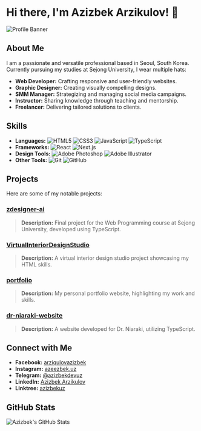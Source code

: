 # Hi there, I'm Azizbek Arzikulov! 👋

![Profile Banner](https://avatars.githubusercontent.com/u/147023992?s=400&u=077de16c09d4d2501bfb5d36341452aa492a12c0&v=4)

## About Me

I am a passionate and versatile professional based in Seoul, South Korea. Currently pursuing my studies at Sejong University, I wear multiple hats:

- **Web Developer:** Crafting responsive and user-friendly websites.
- **Graphic Designer:** Creating visually compelling designs.
- **SMM Manager:** Strategizing and managing social media campaigns.
- **Instructor:** Sharing knowledge through teaching and mentorship.
- **Freelancer:** Delivering tailored solutions to clients.

## Skills

- **Languages:** ![HTML5](https://img.shields.io/badge/-HTML5-E34F26?style=flat&logo=html5&logoColor=white) ![CSS3](https://img.shields.io/badge/-CSS3-1572B6?style=flat&logo=css3&logoColor=white) ![JavaScript](https://img.shields.io/badge/-JavaScript-F7DF1E?style=flat&logo=javascript&logoColor=black) ![TypeScript](https://img.shields.io/badge/-TypeScript-007ACC?style=flat&logo=typescript&logoColor=white)
- **Frameworks:** ![React](https://img.shields.io/badge/-React-61DAFB?style=flat&logo=react&logoColor=black) ![Next.js](https://img.shields.io/badge/-Next.js-000000?style=flat&logo=nextdotjs&logoColor=white)
- **Design Tools:** ![Adobe Photoshop](https://img.shields.io/badge/-Adobe%20Photoshop-31A8FF?style=flat&logo=adobe%20photoshop&logoColor=white) ![Adobe Illustrator](https://img.shields.io/badge/-Adobe%20Illustrator-FF9A00?style=flat&logo=adobe%20illustrator&logoColor=white)
- **Other Tools:** ![Git](https://img.shields.io/badge/-Git-F05032?style=flat&logo=git&logoColor=white) ![GitHub](https://img.shields.io/badge/-GitHub-181717?style=flat&logo=github&logoColor=white)

## Projects

Here are some of my notable projects:

### [zdesigner-ai](https://github.com/azizbekdevuz/zdesigner-ai)

> **Description:** Final project for the Web Programming course at Sejong University, developed using TypeScript.

### [VirtualInteriorDesignStudio](https://github.com/azizbekdevuz/VirtualInteriorDesignStudio)

> **Description:** A virtual interior design studio project showcasing my HTML skills.

### [portfolio](https://github.com/azizbekdevuz/portfolio)

> **Description:** My personal portfolio website, highlighting my work and skills.

### [dr-niaraki-website](https://github.com/azizbekdevuz/dr-niaraki-website)

> **Description:** A website developed for Dr. Niaraki, utilizing TypeScript.

## Connect with Me

- **Facebook:** [arziqulovazizbek](https://www.facebook.com/arziqulovazizbek)
- **Instagram:** [azeezbek.uz](https://www.instagram.com/azeezbek.uz)
- **Telegram:** [@azizbekdevuz](https://t.me/+Abz6kYFkTX9hNzFi)
- **LinkedIn:** [Azizbek Arzikulov](https://www.linkedin.com/in/azizbek-arzikulov)
- **Linktree:** [azizbekuz](https://linktr.ee/azizbekuz)

## GitHub Stats

![Azizbek's GitHub Stats](https://github-readme-stats.vercel.app/api?username=azizbekdevuz&show_icons=true&theme=radical)
